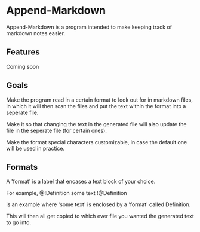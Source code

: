 # Append-Markdown

Append-Markdown is a program intended to make keeping track of markdown notes easier.

## Features
Coming soon

## Goals
Make the program read in a certain format to look out for in markdown files, in which it will then scan the files and put the text within the format into a seperate file.

Make it so that changing the text in the generated file will also update the file in the seperate file (for certain ones).

Make the format special characters customizable, in case the default one will be used in practice.

## Formats
A 'format' is a label that encases a text block of your choice.

For example,
@!Definition
some text
!@Definition

is an example where 'some text' is enclosed by a 'format' called Definition.

This will then all get copied to which ever file you wanted the generated text to go into.

